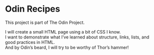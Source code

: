 # Odin Recipes

This project is part of The Odin Project.

I will create a small HTML page using a bit of CSS I know.  
I want to demonstrate what I’ve learned about structure, links, lists, and good practices in HTML.  
And by Odin’s beard, I will try to be worthy of Thor’s hammer!